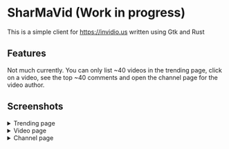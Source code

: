 # SharMaVid (Work in progress)
This is a simple client for https://invidio.us written using Gtk and Rust

## Features
Not much currently.
You can only list ~40 videos in the trending page, click on a video, see the top ~40 comments and open the channel page for the video author. 

## Screenshots
<details><summary>Trending page</summary>
![Trending](/uploads/4ba605e097911c4c8be780f2844a4b06/Screenshot_from_2021-12-05_22-34-44.png)
</details>
<details><summary>Video page</summary>
![Video](/uploads/9a04a9ff469d5109b1d9c83fb979b783/Screenshot_from_2021-12-05_22-34-48.png)
</details>
<details><summary>Channel page</summary>
![Channel](/uploads/488b4d592eca2aac21877e884b29068a/Screenshot_from_2021-12-05_22-34-52.png)
</details>
